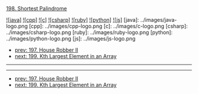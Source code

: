 [198. Shortest Palindrome](https://leetcode.com/problems/shortest-palindrome/)

[![java]](../java/198-shortest-palindrome.md)
[![cpp]](../cpp/198-shortest-palindrome.md)
[![c]](../c/198-shortest-palindrome.md)
[![csharp]](../csharp/198-shortest-palindrome.md)
[![ruby]](../ruby/198-shortest-palindrome.md)
[![python]](../python/198-shortest-palindrome.md)
[![js]](../js/198-shortest-palindrome.md)
[java]: ../images/java-logo.png
[cpp]: ../images/cpp-logo.png
[c]: ../images/c-logo.png
[csharp]: ../images/csharp-logo.png
[ruby]: ../images/ruby-logo.png
[python]: ../images/python-logo.png
[js]: ../images/js-logo.png

- [prev: 197. House Robber II](197-house-robber-ii.md)
- [next: 199. Kth Largest Element in an Array](199-kth-largest-element-in-an-array.md)

---


---

- [prev: 197. House Robber II](197-house-robber-ii.md)
- [next: 199. Kth Largest Element in an Array](199-kth-largest-element-in-an-array.md)
